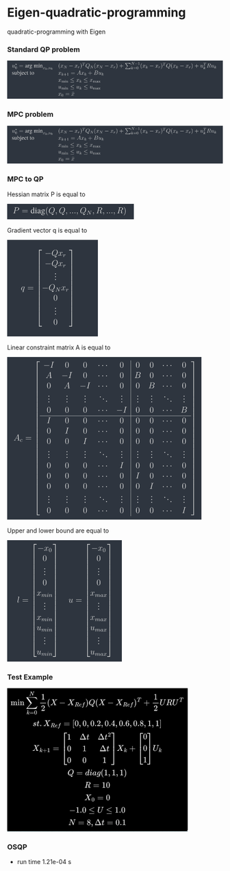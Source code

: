 # Eigen-quadratic-programming

quadratic-programming with Eigen

### Standard QP problem

![qp](./images/qp.png)

### MPC problem

![MPC](./images/MPC.png)

### MPC to QP

Hessian matrix P is equal to

![p](./images/p.png)

Gradient vector q is equal to

![Screenshot from 2021-11-27 01-22-14](./images/q.png)

Linear constraint matrix A is equal to

![linear_matrix](./images/linear_matrix.png)

Upper and lower bound are equal to

![constaint](./images/constaint.png)

### Test Example

![example](./images/example.png)

### OSQP

- run time	1.21e-04 s

  

